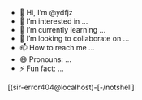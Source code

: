 - 👋 Hi, I’m @ydfjz
- 👀 I’m interested in ...
- 🌱 I’m currently learning ...
- 💞️ I’m looking to collaborate on ...
- 📫 How to reach me ...
- 😄 Pronouns: ...
- ⚡ Fun fact: ...

<!---
ydfjz/ydfjz is a ✨ special ✨ repository because its `README.md` (this file) appears on your GitHub profile.
You can click the Preview link to take a look at your changes.
--->[(sir-error404@localhost)-[-/notshell]
